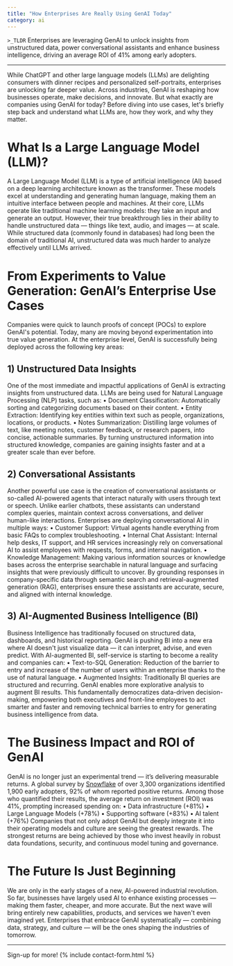 ```yaml
---
title: "How Enterprises Are Really Using GenAI Today"
category: ai
---
```



`>_TLDR`
Enterprises are leveraging GenAI to unlock insights from unstructured data, power conversational assistants and enhance business intelligence, driving an average ROI of 41% among early adopters.

---

While ChatGPT and other large language models (LLMs) are delighting consumers with dinner recipes and personalized self-portraits, enterprises are unlocking far deeper value. Across industries, GenAI is reshaping how businesses operate, make decisions, and innovate. But what exactly are companies using GenAI for today?
Before diving into use cases, let's briefly step back and understand what LLMs are, how they work, and why they matter.

# What Is a Large Language Model (LLM)?
A Large Language Model (LLM) is a type of artificial intelligence (AI) based on a deep learning architecture known as the transformer. These models excel at understanding and generating human language, making them an intuitive interface between people and machines.
At their core, LLMs operate like traditional machine learning models: they take an input and generate an output. However, their true breakthrough lies in their ability to handle unstructured data — things like text, audio, and images — at scale. While structured data (commonly found in databases) had long been the domain of traditional AI, unstructured data was much harder to analyze effectively until LLMs arrived.

# From Experiments to Value Generation: GenAI’s Enterprise Use Cases
Companies were quick to launch proofs of concept (POCs) to explore GenAI's potential. Today, many are moving beyond experimentation into true value generation. At the enterprise level, GenAI is successfully being deployed across the following key areas:

## 1) Unstructured Data Insights
One of the most immediate and impactful applications of GenAI is extracting insights from unstructured data. LLMs are being used for Natural Language Processing (NLP) tasks, such as:
	•	Document Classification: Automatically sorting and categorizing documents based on their content.
	•	Entity Extraction: Identifying key entities within text such as people, organizations, locations, or products.
	•	Notes Summarization: Distilling large volumes of text, like meeting notes, customer feedback, or research papers, into concise, actionable summaries.
By turning unstructured information into structured knowledge, companies are gaining insights faster and at a greater scale than ever before.

## 2) Conversational Assistants
Another powerful use case is the creation of conversational assistants or so-called AI-powered agents that interact naturally with users through text or speech. Unlike earlier chatbots, these assistants can understand complex queries, maintain context across conversations, and deliver human-like interactions.
Enterprises are deploying conversational AI in multiple ways:
	•	Customer Support: Virtual agents handle everything from basic FAQs to complex troubleshooting.
	•	Internal Chat Assistant: Internal help desks, IT support, and HR services increasingly rely on conversational AI to assist employees with requests, forms, and internal navigation.
	•	Knowledge Management: Making various information sources or knowledge bases across the enterprise searchable in natural language and surfacing insights that were previously difficult to uncover.
By grounding responses in company-specific data through semantic search and retrieval-augmented generation (RAG), enterprises ensure these assistants are accurate, secure, and aligned with internal knowledge. 

## 3) AI-Augmented Business Intelligence (BI)
Business Intelligence has traditionally focused on structured data, dashboards, and historical reporting. GenAI is pushing BI into a new era where AI doesn't just visualize data — it can interpret, advise, and even predict.
With AI-augmented BI, self-service is starting to become a reality and companies can:
	•	Text-to-SQL Generation: Reduction of the barrier to entry and increase of the number of users within an enterprise thanks to the use of natural language.
	•	Augmented Insights: Traditionally BI queries are structured and recurring. GenAI enables more explorative analysis to augment BI results.
This fundamentally democratizes data-driven decision-making, empowering both executives and front-line employees to act smarter and faster and removing technical barries to entry for generating business intelligence from data.

# The Business Impact and ROI of GenAI
GenAI is no longer just an experimental trend — it’s delivering measurable returns. A global survey by [Snowflake](https://www.snowflake.com/en/blog/gen-ai-early-adopters-report/) of over 3,300 organizations identified 1,900 early adopters, 92% of whom reported positive returns. Among those who quantified their results, the average return on investment (ROI) was 41%, prompting increased spending on:
	•	Data infrastructure (+81%)
	•	Large Language Models (+78%)
	•	Supporting software (+83%)
	•	AI talent (+76%)
Companies that not only adopt GenAI but deeply integrate it into their operating models and culture are seeing the greatest rewards. The strongest returns are being achieved by those who invest heavily in robust data foundations, security, and continuous model tuning and governance.

# The Future Is Just Beginning
We are only in the early stages of a new, AI-powered industrial revolution. So far, businesses have largely used AI to enhance existing processes — making them faster, cheaper, and more accurate. But the next wave will bring entirely new capabilities, products, and services we haven't even imagined yet.
Enterprises that embrace GenAI systematically — combining data, strategy, and culture — will be the ones shaping the industries of tomorrow.

---
Sign-up for more!
{% include contact-form.html %}
